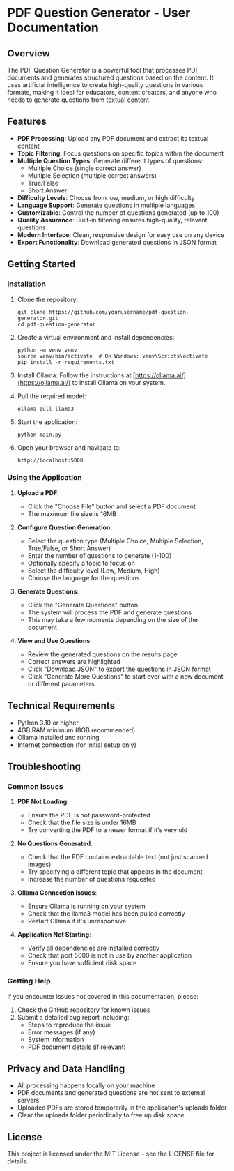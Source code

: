 # PDF Question Generator - User Documentation

## Overview

The PDF Question Generator is a powerful tool that processes PDF documents and generates structured questions based on the content. It uses artificial intelligence to create high-quality questions in various formats, making it ideal for educators, content creators, and anyone who needs to generate questions from textual content.

## Features

- **PDF Processing**: Upload any PDF document and extract its textual content
- **Topic Filtering**: Focus questions on specific topics within the document
- **Multiple Question Types**: Generate different types of questions:
  - Multiple Choice (single correct answer)
  - Multiple Selection (multiple correct answers)
  - True/False
  - Short Answer
- **Difficulty Levels**: Choose from low, medium, or high difficulty
- **Language Support**: Generate questions in multiple languages
- **Customizable**: Control the number of questions generated (up to 100)
- **Quality Assurance**: Built-in filtering ensures high-quality, relevant questions
- **Modern Interface**: Clean, responsive design for easy use on any device
- **Export Functionality**: Download generated questions in JSON format

## Getting Started

### Installation

1. Clone the repository:
   ```
   git clone https://github.com/yourusername/pdf-question-generator.git
   cd pdf-question-generator
   ```

2. Create a virtual environment and install dependencies:
   ```
   python -m venv venv
   source venv/bin/activate  # On Windows: venv\Scripts\activate
   pip install -r requirements.txt
   ```

3. Install Ollama:
   Follow the instructions at [https://ollama.ai/](https://ollama.ai/) to install Ollama on your system.

4. Pull the required model:
   ```
   ollama pull llama3
   ```

5. Start the application:
   ```
   python main.py
   ```

6. Open your browser and navigate to:
   ```
   http://localhost:5000
   ```

### Using the Application

1. **Upload a PDF**:
   - Click the "Choose File" button and select a PDF document
   - The maximum file size is 16MB

2. **Configure Question Generation**:
   - Select the question type (Multiple Choice, Multiple Selection, True/False, or Short Answer)
   - Enter the number of questions to generate (1-100)
   - Optionally specify a topic to focus on
   - Select the difficulty level (Low, Medium, High)
   - Choose the language for the questions

3. **Generate Questions**:
   - Click the "Generate Questions" button
   - The system will process the PDF and generate questions
   - This may take a few moments depending on the size of the document

4. **View and Use Questions**:
   - Review the generated questions on the results page
   - Correct answers are highlighted
   - Click "Download JSON" to export the questions in JSON format
   - Click "Generate More Questions" to start over with a new document or different parameters

## Technical Requirements

- Python 3.10 or higher
- 4GB RAM minimum (8GB recommended)
- Ollama installed and running
- Internet connection (for initial setup only)

## Troubleshooting

### Common Issues

1. **PDF Not Loading**:
   - Ensure the PDF is not password-protected
   - Check that the file size is under 16MB
   - Try converting the PDF to a newer format if it's very old

2. **No Questions Generated**:
   - Check that the PDF contains extractable text (not just scanned images)
   - Try specifying a different topic that appears in the document
   - Increase the number of questions requested

3. **Ollama Connection Issues**:
   - Ensure Ollama is running on your system
   - Check that the llama3 model has been pulled correctly
   - Restart Ollama if it's unresponsive

4. **Application Not Starting**:
   - Verify all dependencies are installed correctly
   - Check that port 5000 is not in use by another application
   - Ensure you have sufficient disk space

### Getting Help

If you encounter issues not covered in this documentation, please:
1. Check the GitHub repository for known issues
2. Submit a detailed bug report including:
   - Steps to reproduce the issue
   - Error messages (if any)
   - System information
   - PDF document details (if relevant)

## Privacy and Data Handling

- All processing happens locally on your machine
- PDF documents and generated questions are not sent to external servers
- Uploaded PDFs are stored temporarily in the application's uploads folder
- Clear the uploads folder periodically to free up disk space

## License

This project is licensed under the MIT License - see the LICENSE file for details.
